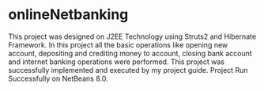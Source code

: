 onlineNetbanking
================
This project was designed on J2EE Technology using Struts2 and Hibernate Framework. 
In this project all the basic operations like opening new account,  depositing and crediting money to account, 
closing bank account and internet banking operations were performed.
This project was successfully implemented and executed by my project guide.
Project Run Successfully on NetBeans 8.0.
